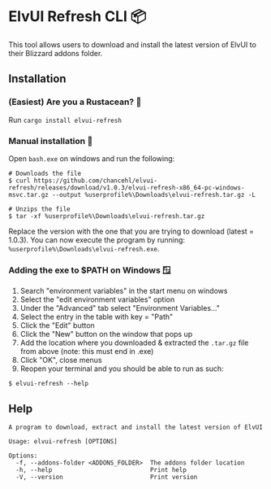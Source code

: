# ElvUI Refresh CLI 📦

This tool allows users to download and install the latest version of ElvUI to their Blizzard addons folder.

## Installation

### (Easiest) Are you a Rustacean? 🦀

Run `cargo install elvui-refresh`

### Manual installation 🔨

Open `bash.exe` on windows and run the following:

```
# Downloads the file
$ curl https://github.com/chancehl/elvui-refresh/releases/download/v1.0.3/elvui-refresh-x86_64-pc-windows-msvc.tar.gz --output %userprofile%\Downloads\elvui-refresh.tar.gz -L

# Unzips the file
$ tar -xf %userprofile%\Downloads\elvui-refresh.tar.gz
```

Replace the version with the one that you are trying to download (latest = 1.0.3). You can now execute the program by running: `%userprofile%\Downloads\elvui-refresh.exe`.

### Adding the exe to $PATH on Windows 🪟

1. Search "environment variables" in the start menu on windows
2. Select the "edit environment variables" option
3. Under the "Advanced" tab select "Environment Variables..."
4. Select the entry in the table with key = "Path"
5. Click the "Edit" button
6. Click the "New" button on the window that pops up
7. Add the location where you downloaded & extracted the `.tar.gz` file from above (note: this must end in .exe)
8. Click "OK", close menus
9. Reopen your terminal and you should be able to run as such:

```
$ elvui-refresh --help
```

## Help

```
A program to download, extract and install the latest version of ElvUI

Usage: elvui-refresh [OPTIONS]

Options:
  -f, --addons-folder <ADDONS_FOLDER>  The addons folder location
  -h, --help                           Print help
  -V, --version                        Print version
```
